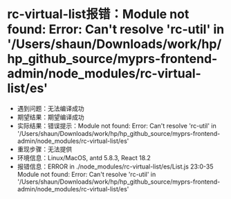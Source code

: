 # rc-virtual-list报错：Module not found: Error: Can't resolve 'rc-util' in '/Users/shaun/Downloads/work/hp/hp_github_source/myprs-frontend-admin/node_modules/rc-virtual-list/es'

- 遇到问题：无法编译成功
- 期望结果：期望编译成功
- 实际结果：错误提示：Module not found: Error: Can't resolve 'rc-util' in '/Users/shaun/Downloads/work/hp/hp_github_source/myprs-frontend-admin/node_modules/rc-virtual-list/es'
- 重现步骤：无法提供
- 环境信息：Linux/MacOS, antd 5.8.3, React 18.2
- 报错信息：ERROR in ./node_modules/rc-virtual-list/es/List.js 23:0-35
  Module not found: Error: Can't resolve 'rc-util' in '/Users/shaun/Downloads/work/hp/hp_github_source/myprs-frontend-admin/node_modules/rc-virtual-list/es'
